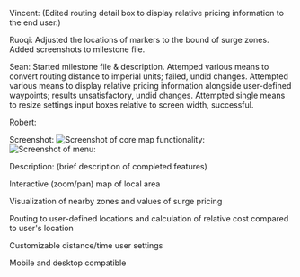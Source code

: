 Vincent: (Edited routing detail box to display relative pricing information to the end user.)

Ruoqi: Adjusted the locations of markers to the bound of surge zones. Added screenshots to milestone file.

Sean: Started milestone file & description. Attemped various means to convert routing distance to imperial units; failed, undid changes. Attempted various means to display relative pricing information alongside user-defined waypoints; results unsatisfactory, undid changes. Attempted single means to resize settings input boxes relative to screen width, successful.

Robert: 

Screenshot:
![Screenshot of core map functionality:](http://i.imgur.com/tARJbU0.png)
![Screenshot of menu:](http://i.imgur.com/K8oUAa2.png)

Description: (brief description of completed features)

Interactive (zoom/pan) map of local area

Visualization of nearby zones and values of surge pricing

Routing to user-defined locations and calculation of relative cost compared to user's location

Customizable distance/time user settings

Mobile and desktop compatible
